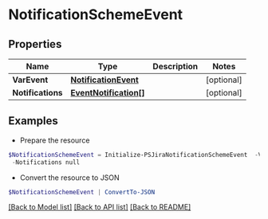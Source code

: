 # NotificationSchemeEvent
## Properties

Name | Type | Description | Notes
------------ | ------------- | ------------- | -------------
**VarEvent** | [**NotificationEvent**](NotificationEvent.md) |  | [optional] 
**Notifications** | [**EventNotification[]**](EventNotification.md) |  | [optional] 

## Examples

- Prepare the resource
```powershell
$NotificationSchemeEvent = Initialize-PSJiraNotificationSchemeEvent  -VarEvent null `
 -Notifications null
```

- Convert the resource to JSON
```powershell
$NotificationSchemeEvent | ConvertTo-JSON
```

[[Back to Model list]](../README.md#documentation-for-models) [[Back to API list]](../README.md#documentation-for-api-endpoints) [[Back to README]](../README.md)

